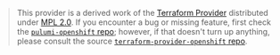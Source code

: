 > This provider is a derived work of the [Terraform Provider](https://github.com/terraform-providers/terraform-provider-openshift)
> distributed under [MPL 2.0](https://www.mozilla.org/en-US/MPL/2.0/). If you encounter a bug or missing feature,
> first check the [`pulumi-openshift` repo](/issues); however, if that doesn't turn up anything,
> please consult the source [`terraform-provider-openshift` repo](https://github.com/terraform-providers/terraform-provider-openshift/issues).
